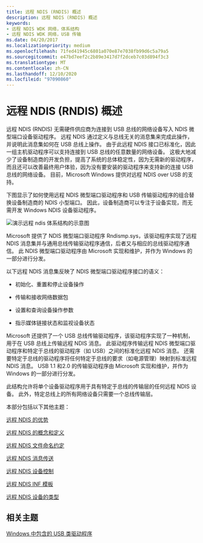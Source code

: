 ```yaml
---
title: 远程 NDIS (RNDIS) 概述
description: 远程 NDIS (RNDIS) 概述
keywords:
- 远程 NDIS WDK 网络，体系结构
- 远程 NDIS WDK 网络，USB 传输
ms.date: 04/20/2017
ms.localizationpriority: medium
ms.openlocfilehash: 71fed41945c6801a070e87e7038fb99d6c5a79a5
ms.sourcegitcommit: e47bd7eef2c2b89e3417d7f2dceb7c03d894f3c3
ms.translationtype: MT
ms.contentlocale: zh-CN
ms.lasthandoff: 12/10/2020
ms.locfileid: "97090860"
---
```

# <a name="overview-of-remote-ndis-rndis"></a>远程 NDIS (RNDIS) 概述





远程 NDIS (RNDIS) 无需硬件供应商为连接到 USB 总线的网络设备写入 NDIS 微型端口设备驱动程序。 远程 NDIS 通过定义与总线无关的消息集来完成此操作，并说明此消息集如何在 USB 总线上操作。 由于此远程 NDIS 接口已标准化，因此一组主机驱动程序可以支持连接到 USB 总线的任意数量的网络设备。 这极大地减少了设备制造商的开发负担，提高了系统的总体稳定性，因为无需新的驱动程序，而且还可以改善最终用户体验，因为没有要安装的驱动程序来支持新的连接 USB 总线的网络设备。 目前，Microsoft Windows 提供对远程 NDIS over USB 的支持。

下图显示了如何使用远程 NDIS 微型端口驱动程序和 USB 传输驱动程序的组合替换设备制造商的 NDIS 小型端口。 因此，设备制造商可以专注于设备实现，而无需开发 Windows NDIS 设备驱动程序。

![演示远程 ndis 体系结构的示意图](images/remote-ndis-architecture.png)

Microsoft 提供了 NDIS 微型端口驱动程序 Rndismp.sys，该驱动程序实现了远程 NDIS 消息集并与通用总线传输驱动程序通信，后者又与相应的总线驱动程序通信。 此 NDIS 微型端口驱动程序由 Microsoft 实现和维护，并作为 Windows 的一部分进行分发。

以下远程 NDIS 消息集反映了 NDIS 微型端口驱动程序接口的语义：

-   初始化、重置和停止设备操作

-   传输和接收网络数据包

-   设置和查询设备操作参数

-   指示媒体链接状态和监视设备状态

Microsoft 还提供了一个 USB 总线传输驱动程序，该驱动程序实现了一种机制，用于在 USB 总线上传输远程 NDIS 消息。 此驱动程序传输远程 NDIS 微型端口驱动程序和特定于总线的驱动程序（如 USB）之间的标准化远程 NDIS 消息。 还需要特定于总线的驱动程序将任何特定于总线的要求（如电源管理）映射到标准远程 NDIS 消息。 USB 1.1 和2.0 的传输驱动程序由 Microsoft 实现和维护，并作为 Windows 的一部分进行分发。

此结构允许将单个设备驱动程序用于具有特定于总线的传输层的任何远程 NDIS 设备。 此外，特定总线上的所有网络设备只需要一个总线传输层。

本部分包括以下其他主题：

[远程 NDIS 的优势](benefits-of-remote-ndis.md)

[远程 NDIS 的概念和定义](remote-ndis-concepts-and-definitions.md)

[远程 NDIS 文件命名约定](remote-ndis-file-naming-conventions.md)

[远程 NDIS 消息传送](remote-ndis-messaging.md)

[远程 NDIS 设备控制](remote-ndis-device-control.md)

[远程 NDIS INF 模板](remote-ndis-inf-template.md)

[远程 NDIS 设备的类型](types-of-remote-ndis-devices.md)

## <a name="related-topics"></a>相关主题


[Windows 中包含的 USB 类驱动程序](/windows-hardware/drivers/usbcon/supported-usb-classes)

 

